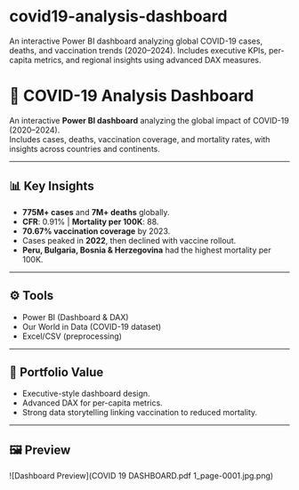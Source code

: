 # covid19-analysis-dashboard
An interactive Power BI dashboard analyzing global COVID-19 cases, deaths, and vaccination trends (2020–2024). Includes executive KPIs, per-capita metrics, and regional insights using advanced DAX measures.
# 🦠 COVID-19 Analysis Dashboard  

An interactive **Power BI dashboard** analyzing the global impact of COVID-19 (2020–2024).  
Includes cases, deaths, vaccination coverage, and mortality rates, with insights across countries and continents.  

---

## 📊 Key Insights  
- **775M+ cases** and **7M+ deaths** globally.  
- **CFR**: 0.91% | **Mortality per 100K**: 88.  
- **70.67% vaccination coverage** by 2023.  
- Cases peaked in **2022**, then declined with vaccine rollout.  
- **Peru, Bulgaria, Bosnia & Herzegovina** had the highest mortality per 100K.  

---

## ⚙️ Tools  
- Power BI (Dashboard & DAX)  
- Our World in Data (COVID-19 dataset)  
- Excel/CSV (preprocessing)  

---

## 🚀 Portfolio Value  
- Executive-style dashboard design.  
- Advanced DAX for per-capita metrics.  
- Strong data storytelling linking vaccination to reduced mortality.  

---

## 🖼️ Preview  
![Dashboard Preview](COVID 19 DASHBOARD.pdf 1_page-0001.jpg.png)  

